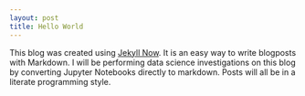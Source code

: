 ```yaml
---
layout: post
title: Hello World
---
```


This blog was created using [Jekyll Now](https://github.com/barryclark/jekyll-now). It is an easy way to write blogposts with Markdown. I will be performing data science investigations on this blog by converting Jupyter Notebooks directly to markdown. Posts will all be in a literate programming style.